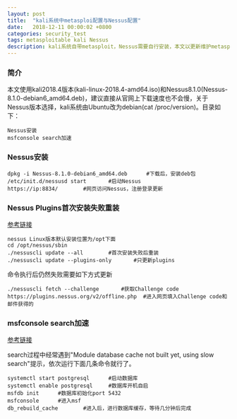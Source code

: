 ```yaml
---
layout: post
title:  "kali系统中metasploi配置与Nessus配置"
date:   2018-12-11 00:00:02 +0800
categories: security_test
tags: metasploitable kali Nessus
description: kali系统自带metasploit，Nessus需要自行安装，本文以更新维护metasploit和Nessus为主，工欲善其事必先利其器。
---
```

### 简介

本文使用kali2018.4版本(kali-linux-2018.4-amd64.iso)和Nessus8.1.0(Nessus-8.1.0-debian6_amd64.deb)，建议直接从官网上下载速度也不会慢，关于Nessus版本选择，kali系统由Ubuntu改为debian(cat /proc/version)。目录如下：

	Nessus安装
	msfconsole search加速

### Nessus安装

	dpkg -i Nessus-8.1.0-debian6_amd64.deb		#下载后，安装deb包
	/etc/init.d/nessusd start		#启动Nessus
	https://ip:8834/		#网页访问Nessus，注册登录更新

### Nessus Plugins首次安装失败重装
[参考链接](https://www.cnblogs.com/daynote/p/9055638.html#auto_id_7)

	nessus Linux版本默认安装位置为/opt下面
	cd /opt/nessus/sbin
	./nessuscli update --all		#首次安装失败后重装
	./nessuscli update --plugins-only		#只更新plugins

命令执行后仍然失败需要如下方式更新


	./nessuscli fetch --challenge		#获取Challenge code
	https://plugins.nessus.org/v2/offline.php  #进入网页填入Challenge code和邮件获得的

### msfconsole search加速

[参考链接](https://www.jianshu.com/p/a9037db3ed5c)

search过程中经常遇到"Module database cache not built yet, using slow search"提示，依次运行下面几条命令就行了。

	systemctl start postgresql		#启动数据库
	systemctl enable postgresql		#数据库开机自启
	msfdb init		#数据库初始化port 5432
	msfconsole		#进入msf
	db_rebuild_cache		#进入后，进行数据库缓存，等待几分钟后完成
